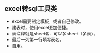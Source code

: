 ## excel转sql工具类
- excel需要制定模板，或者自己修改。
- 建表时，使用excel更加便捷。
- 表注释就是sheet名，可以多sheet（多表）。
- 最后一列第一行填写表名。
- 自用。